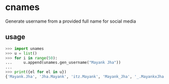 # cnames
Generate username from a provided full name for social media

## usage

```python
>>> import unames
>>> u = list()
>>> for i in range(50):
...     u.append(unames.gen_username("Mayank Jha"))
...
>>> print({el for el in u})
{'Mayank.Jha', 'Jha.Mayank', 'itz.Mayank', 'Mayank_Jha', '_.MayankxJha._', 'iam.Mayank', 'May466', 'itz_Mayank', '__Mayank.Jha__', 'May889', 'iam_Mayank', 'May870', 'Mayank._.Jha', 'Mayank.Jha__', 'M4y4nk_Jh4'}
```

